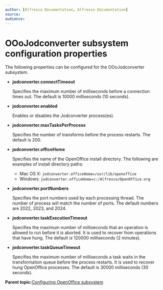 ```yaml
---
author: [Alfresco Documentation, Alfresco Documentation]
source: 
audience: 
---
```


# OOoJodconverter subsystem configuration properties

The following properties can be configured for the OOoJodconverter subsystem.

-   **jodconverter.connectTimeout**

    Specifies the maximum number of milliseconds before a connection times out. The default is 10000 milliseconds \(10 seconds\).

-   **jodconverter.enabled**

    Enables or disables the Jodconverter process\(es\).

-   **jodconverter.maxTasksPerProcess**

    Specifies the number of transforms before the process restarts. The default is 200.

-   **jodconverter.officeHome**

    Specifies the name of the OpenOffice install directory. The following are examples of install directory paths:

    -   Mac OS X: `jodconverter.officeHome=/usr/lib/openoffice`
    -   Windows: `jodconverter.officeHome=c:/Alfresco/OpenOffice.org`
-   **jodconverter.portNumbers**

    Specifies the port numbers used by each processing thread. The number of process will match the number of ports. The default numbers are 2022, 2023, and 2024.

-   **jodconverter.taskExecutionTimeout**

    Specifies the maximum number of milliseconds that an operation is allowed to run before it is aborted. It is used to recover from operations that have hung. The default is 120000 milliseconds \(2 minutes\).

-   **jodconverter.taskQueueTimeout**

    Specifies the maximum number of milliseconds a task waits in the transformation queue before the process restarts. It is used to recover hung OpenOffice processes. The default is 30000 milliseconds \(30 seconds\).


**Parent topic:**[Configuring OpenOffice subsystem](../concepts/OOo-subsystems-intro.md)


